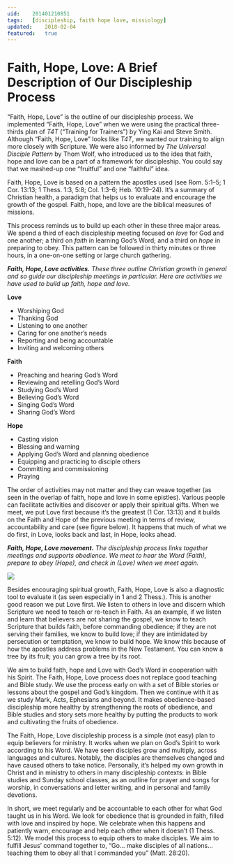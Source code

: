 ```yaml
---
uid:	201401210851
tags:	[discipleship, faith hope love, missiology]
updated:	2018-02-04
featured:	true
---
```


# Faith, Hope, Love: A Brief Description of Our Discipleship Process

“Faith, Hope, Love” is the outline of our discipleship process. We implemented “Faith, Hope, Love” when we were using the practical three-thirds plan of *T4T* (“Training for Trainers”) by Ying Kai and Steve Smith. Although “Faith, Hope, Love” looks like *T4T*, we wanted our training to align more closely with Scripture. We were also informed by *The Universal Disciple Pattern* by Thom Wolf, who introduced us to the idea that faith, hope and love can be a part of a framework for discipleship. You could say that we mashed-up one “fruitful” and one “faithful” idea.

Faith, Hope, Love is based on a pattern the apostles used (see Rom. 5:1–5; 1 Cor. 13:13; 1 Thess. 1:3, 5:8; Col. 1:3–6; Heb. 10:19–24). It’s a summary of Christian health, a paradigm that helps us to evaluate and encourage the growth of the gospel. Faith, hope, and love are the biblical measures of missions.

This process reminds us to build up each other in these three major areas. We spend a third of each discipleship meeting focused on *love* for God and one another; a third on *faith* in learning God’s Word; and a third on *hope* in preparing to obey. This pattern can be followed in thirty minutes or three hours, in a one-on-one setting or large church gathering.

***Faith, Hope, Love activities.** These three outline Christian growth in general and so guide our discipleship meetings in particular. Here are activities we have used to build up faith, hope and love.*

**Love**

- Worshiping God
- Thanking God
- Listening to one another
- Caring for one another’s needs
- Reporting and being accountable
- Inviting and welcoming others

**Faith**

- Preaching and hearing God’s Word
- Reviewing and retelling God’s Word
- Studying God’s Word
- Believing God’s Word
- Singing God’s Word
- Sharing God’s Word

**Hope**

- Casting vision
- Blessing and warning
- Applying God’s Word and planning obedience
- Equipping and practicing to disciple others
- Committing and commissioning
- Praying

The order of activities may not matter and they can weave together (as seen in the overlap of faith, hope and love in some epistles). Various people can facilitate activities and discover or apply their spiritual gifts. When we meet, we put Love first because it’s the greatest (1 Cor. 13:13) and it builds on the Faith and Hope of the previous meeting in terms of review, accountability and care (see figure below). It happens that much of what we do first, in Love, looks back and last, in Hope, looks ahead.

***Faith, Hope, Love movement.** The discipleship process links together meetings and supports obedience. We meet to hear the Word (Faith), prepare to obey (Hope), and check in (Love) when we meet again.*

![](https://cmhelmer.com/media/201401210851_1.png)

Besides encouraging spiritual growth, Faith, Hope, Love is also a diagnostic tool to evaluate it (as seen especially in 1 and 2 Thess.). This is another good reason we put Love first. We listen to others in love and discern which Scripture we need to teach or re-teach in Faith. As an example, if we listen and learn that believers are not sharing the gospel, we know to teach Scripture that builds faith, before commanding obedience; if they are not serving their families, we know to build love; if they are intimidated by persecution or temptation, we know to build hope. We know this because of how the apostles address problems in the New Testament. You can know a tree by its fruit; you can grow a tree by its root.

We aim to build faith, hope and Love with God’s Word in cooperation with his Spirit. The Faith, Hope, Love process does not replace good teaching and Bible study. We use the process early on with a set of Bible stories or lessons about the gospel and God’s kingdom. Then we continue with it as we study Mark, Acts, Ephesians and beyond. It makes obedience-based discipleship more healthy by strengthening the roots of obedience, and Bible studies and story sets more healthy by putting the products to work and cultivating the fruits of obedience.


The Faith, Hope, Love discipleship process is a simple (not easy) plan to equip believers for ministry. It works when we plan on God’s Spirit to work according to his Word. We have seen disciples grow and multiply, across languages and cultures. Notably, the disciples are themselves changed and have caused others to take notice. Personally, it’s helped my own growth in Christ and in ministry to others in many discipleship contexts: in Bible studies and Sunday school classes, as an outline for prayer and songs for worship, in conversations and letter writing, and in personal and family devotions.

In short, we meet regularly and be accountable to each other for what God taught us in his Word. We look for obedience that is grounded in faith, filled with love and inspired by hope. We celebrate when this happens and patiently warn, encourage and help each other when it doesn’t (1 Thess. 5:12). We model this process to equip others to make disciples. We aim to fulfill Jesus’ command together to, “Go… make disciples of all nations… teaching them to obey all that I commanded you” (Matt. 28:20).
